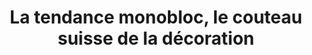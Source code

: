 ---
  template: 0
  type: "0"
  titre: "La tendance monobloc, le couteau suisse de la décoration"
  titreMEA: "La tendance monobloc, le couteau suisse de la décoration"
  surTitre: "Le monobloc s’adapte à votre espace de vie !"
  tempsLecture: "3 min"
  libelleType: "Article"
  url: "/c/magazine/inspirations-tendances/la-tendance-monobloc-le-couteau-suisse-de-la-decoration"
  thematiques: "Déco"
  piecesHabitation: "Cuisine,Salle de bain,Combles"
  produits: "Meuble de cuisine,Meuble de salle de bain,Escalier,Placard et rangement"
  sujets: ""
  tags: "amenagements,decorer,meuble,rangement,tendance,invite"
  visuelMea: 
    url: "/img/contrib/2bdd4da300213a49/grid_tendancemonoblocCOUTsuisseDECO_MEUBtoimoi.jpg"
    alt: "grid_tendancemonoblocCOUTsuisseDECO_MEUBtoimoi"
  visuelDesktop: 
    url: "/img/contrib/2bdd4da300213a40/desktop_tendancemonoblocCOUTsuisseDECO_MEUBtoimoi.jpg"
    alt: "desktop_tendancemonoblocCOUTsuisseDECO_MEUBtoimoi"
  visuelMobile: 
    url: "/img/contrib/2bdd4da300213a53/mobile_tendancemonoblocCOUTsuisseDECO_MEUBtoimoi.jpg"
    alt: "mobile_tendancemonoblocCOUTsuisseDECO_MEUBtoimoi"
  title: "La tendance monobloc, le couteau suisse de la décoration"
  permalink: "articles//c/magazine/inspirations-tendances/la-tendance-monobloc-le-couteau-suisse-de-la-decoration"
  layout: "post"
  lang: "fr-fr"
---